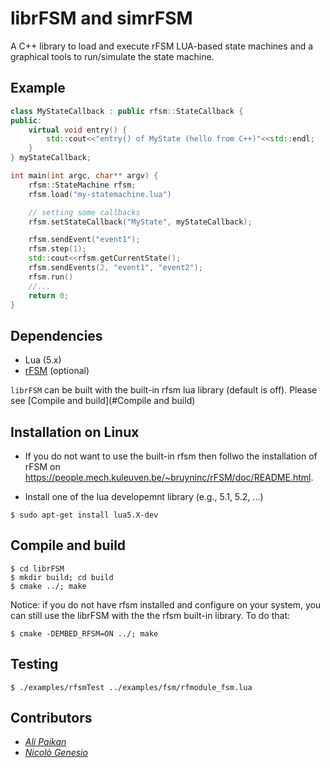 # librFSM and simrFSM

A C++ library to load and execute rFSM LUA-based state machines and a graphical tools to run/simulate the state machine.


Example
-------
```c++
class MyStateCallback : public rfsm::StateCallback {
public:
    virtual void entry() {
        std::cout<<"entry() of MyState (hello from C++)"<<std::endl;
    }
} myStateCallback;

int main(int argc, char** argv) {
    rfsm::StateMachine rfsm;   
    rfsm.load("my-statemachine.lua")

    // setting some callbacks
    rfsm.setStateCallback("MyState", myStateCallback);    

    rfsm.sendEvent("event1");
    rfsm.step(1);    
    std::cout<<rfsm.getCurrentState();
    rfsm.sendEvents(2, "event1", "event2");
    rfsm.run()
    //...    
    return 0;
}
```

Dependencies 
------------
* Lua (5.x)
* [rFSM](https://people.mech.kuleuven.be/~bruyninc/rFSM/doc/README.html) (optional)

`librFSM` can be built with the built-in rfsm lua library (default is off). Please see [Compile and build](#Compile and build) 


Installation on Linux
---------------------
* If you do not want to use the built-in rfsm then follwo the installation of 
rFSM on https://people.mech.kuleuven.be/~bruyninc/rFSM/doc/README.html. 

* Install one of the lua developemnt library (e.g., 5.1, 5.2, ...)

```
$ sudo apt-get install lua5.X-dev
```

Compile and build
-----------------
```
$ cd librFSM
$ mkdir build; cd build
$ cmake ../; make
```
Notice: if you do not have rfsm installed and configure on your system, you can 
still use the librFSM with the the rfsm built-in library. To do that: 

```
$ cmake -DEMBED_RFSM=ON ../; make
```


Testing
-------
```
$ ./examples/rfsmTest ../examples/fsm/rfmodule_fsm.lua
```

Contributors
-------------
* [*Ali Paikan*](https://github.com/apaikan)
* [*Nicolò Genesio*](https://github.com/Nicogene)

